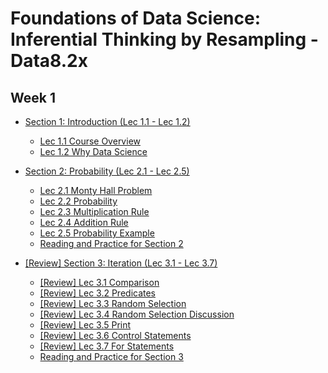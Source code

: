 # Foundations of Data Science: Inferential Thinking by Resampling - Data8.2x

## Week 1

+ [Section 1: Introduction (Lec 1.1 - Lec 1.2)](./01-Intro.md)
    + [Lec 1.1 Course Overview](./01-Intro.md#)
    + [Lec 1.2 Why Data Science](./01-Intro.md#)

+ [Section 2: Probability (Lec 2.1 - Lec 2.5)](./02-Probability.md)
    + [Lec 2.1 Monty Hall Problem](./02-Probability.md#lec-21-monty-hall-problem)
    + [Lec 2.2 Probability](./02-Probability.md#lec-22-probability)
    + [Lec 2.3 Multiplication Rule](./02-Probability.md#lec-23-multiplication-rule)
    + [Lec 2.4 Addition Rule](./02-Probability.md#lec-24-addition-rule)
    + [Lec 2.5 Probability Example](./02-Probability.md#lec-25-probability-example)
    + [Reading and Practice for Section 2](./02-Probability.md#reading-and-practice-for-section-2)

+ [[Review] Section 3: Iteration (Lec 3.1 - Lec 3.7)](../1-CompThinkWPython/13-Iteration.md)
    + [[Review] Lec 3.1 Comparison](../1-CompThinkWPython/13-Iteration.md#lec-131-comparison)
    + [[Review] Lec 3.2 Predicates](../1-CompThinkWPython/13-Iteration.md#lec-132-predicates)
    + [[Review] Lec 3.3 Random Selection](../1-CompThinkWPython/13-Iteration.md#lec-133-random-selection)
    + [[Review] Lec 3.4 Random Selection Discussion](../1-CompThinkWPython/13-Iteration.md#lec-134-random-selection-discussion)
    + [[Review] Lec 3.5 Print](../1-CompThinkWPython/13-Iteration.md#lec-135-print)
    + [[Review] Lec 3.6 Control Statements](../1-CompThinkWPython/13-Iteration.md#lec-136-control-statements)
    + [[Review] Lec 3.7 For Statements](../1-CompThinkWPython/13-Iteration.md#lec-137-for-statements)
    + [Reading and Practice for Section 3](./13-Iteration.md#reading-and-practice-for-section-13)


